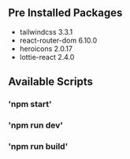 ## Pre Installed Packages
 - tailwindcss 3.3.1
 - react-router-dom 6.10.0
 - heroicons 2.0.17
 - lottie-react 2.4.0


## Available Scripts
  ### 'npm start'
  ### 'npm run dev'
  ### 'npm run build'
